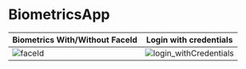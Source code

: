 # BiometricsApp

| Biometrics With/Without FaceId| Login with credentials |
| ----------- | ----------- |
|![faceId](https://user-images.githubusercontent.com/48662612/163734580-9d2aada4-d860-4a72-afd9-17f3904dbb73.gif)|![login_withCredentials](https://user-images.githubusercontent.com/48662612/163734589-844841d1-0f24-4aaf-9a08-3e05e62bbafd.gif)       |


